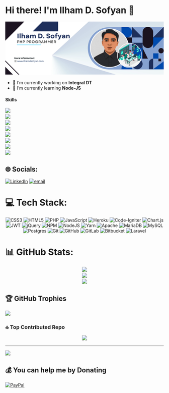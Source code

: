 # Hi there! I'm Ilham D. Sofyan 👋

<div style="text-align:center">

![Ilham D. Sofyan](./img/header.png)

</div>

- 🔭 I’m currently working on **Integral DT**
- 🌱 I’m currently learning **Node-JS**

#### Skills

<img src="https://img.shields.io/badge/HTML5-E34F26?style=for-the-badge&logo=html5&logoColor=white" /><br><img src="https://img.shields.io/badge/CSS3-1572B6?style=for-the-badge&logo=css3&logoColor=white" /><br><img src="https://img.shields.io/badge/JavaScript-323330?style=for-the-badge&logo=javascript&logoColor=F7DF1E" /><br><img src="https://img.shields.io/badge/jQuery-0769AD?style=for-the-badge&logo=jquery&logoColor=white" /><br><img src="https://img.shields.io/badge/PHP-777BB4?style=for-the-badge&logo=php&logoColor=white" /><br><img src="https://img.shields.io/badge/Codeigniter-EF4223?style=for-the-badge&logo=codeigniter&logoColor=white" /><br><img src="https://img.shields.io/badge/Yii%20Framework-282828?style=for-the-badge&logo=yii&logoColor=40B3D8" /><br><img src="https://img.shields.io/badge/Laravel-FF2D20?style=for-the-badge&logo=laravel&logoColor=white" />

## 🌐 Socials:

[![LinkedIn](https://img.shields.io/badge/LinkedIn-%230077B5.svg?logo=linkedin&logoColor=white)](https://linkedin.com/in/ilhamdsofyan) [![email](https://img.shields.io/badge/Email-D14836?logo=gmail&logoColor=white)](mailto:ilhamdsofyan@gmail.com)

# 💻 Tech Stack:

<div style="text-align:center">

![CSS3](https://img.shields.io/badge/css3-%231572B6.svg?style=for-the-badge&logo=css3&logoColor=white) ![HTML5](https://img.shields.io/badge/html5-%23E34F26.svg?style=for-the-badge&logo=html5&logoColor=white) ![PHP](https://img.shields.io/badge/php-%23777BB4.svg?style=for-the-badge&logo=php&logoColor=white) ![JavaScript](https://img.shields.io/badge/javascript-%23323330.svg?style=for-the-badge&logo=javascript&logoColor=%23F7DF1E) ![Heroku](https://img.shields.io/badge/heroku-%23430098.svg?style=for-the-badge&logo=heroku&logoColor=white) ![Code-Igniter](https://img.shields.io/badge/CodeIgniter-%23EF4223.svg?style=for-the-badge&logo=codeIgniter&logoColor=white) ![Chart.js](https://img.shields.io/badge/chart.js-F5788D.svg?style=for-the-badge&logo=chart.js&logoColor=white) ![JWT](https://img.shields.io/badge/JWT-black?style=for-the-badge&logo=JSON%20web%20tokens) ![jQuery](https://img.shields.io/badge/jquery-%230769AD.svg?style=for-the-badge&logo=jquery&logoColor=white) ![NPM](https://img.shields.io/badge/NPM-%23CB3837.svg?style=for-the-badge&logo=npm&logoColor=white) ![NodeJS](https://img.shields.io/badge/node.js-6DA55F?style=for-the-badge&logo=node.js&logoColor=white) ![Yarn](https://img.shields.io/badge/yarn-%232C8EBB.svg?style=for-the-badge&logo=yarn&logoColor=white) ![Apache](https://img.shields.io/badge/apache-%23D42029.svg?style=for-the-badge&logo=apache&logoColor=white) ![MariaDB](https://img.shields.io/badge/MariaDB-003545?style=for-the-badge&logo=mariadb&logoColor=white) ![MySQL](https://img.shields.io/badge/mysql-4479A1.svg?style=for-the-badge&logo=mysql&logoColor=white) ![Postgres](https://img.shields.io/badge/postgres-%23316192.svg?style=for-the-badge&logo=postgresql&logoColor=white) ![Git](https://img.shields.io/badge/git-%23F05033.svg?style=for-the-badge&logo=git&logoColor=white) ![GitHub](https://img.shields.io/badge/github-%23121011.svg?style=for-the-badge&logo=github&logoColor=white) ![GitLab](https://img.shields.io/badge/gitlab-%23181717.svg?style=for-the-badge&logo=gitlab&logoColor=white) ![Bitbucket](https://img.shields.io/badge/bitbucket-%230047B3.svg?style=for-the-badge&logo=bitbucket&logoColor=white) ![Laravel](https://img.shields.io/badge/laravel-%23FF2D20.svg?style=for-the-badge&logo=laravel&logoColor=white)

</div>

# 📊 GitHub Stats:

<div style="text-align:center">

![](https://github-readme-stats.vercel.app/api?username=ilhamdsofyan&theme=catppuccin_latte&hide_border=true&include_all_commits=true&count_private=false)<br/>
![](https://nirzak-streak-stats.vercel.app/?user=ilhamdsofyan&theme=catppuccin_latte&hide_border=true)<br/>
![](https://github-readme-stats.vercel.app/api/top-langs/?username=ilhamdsofyan&theme=catppuccin_latte&hide_border=true&include_all_commits=true&count_private=false&layout=compact)

</div>

## 🏆 GitHub Trophies

![](https://github-profile-trophy.vercel.app/?username=ilhamdsofyan&theme=default&no-frame=false&no-bg=true&margin-w=4)

### 🔝 Top Contributed Repo

<div style="text-align:center">

![](https://github-contributor-stats.vercel.app/api?username=ilhamdsofyan&limit=5&theme=radical&combine_all_yearly_contributions=true)

</div>

---

[![](https://visitcount.itsvg.in/api?id=ilhamdsofyan&icon=5&color=1)](https://visitcount.itsvg.in)

## 💰 You can help me by Donating

[![PayPal](https://img.shields.io/badge/PayPal-00457C?style=for-the-badge&logo=paypal&logoColor=white)](https://paypal.me/ilhamdsofyan44)
